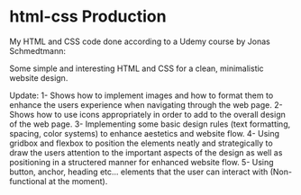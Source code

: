 # html-css Production

My HTML and CSS code done according to a Udemy course by Jonas Schmedtmann:

Some simple and interesting HTML and CSS for a clean, minimalistic website design.

Update:
1- Shows how to implement images and how to format them to enhance the users experience when navigating through the web page.
2- Shows how to use icons appropriately in order to add to the overall design of the web page.
3- Implementing some basic design rules (text formatting, spacing, color systems) to enhance aestetics and website flow.
4- Using gridbox and flexbox to position the elements neatly and strategically to draw the users attention to the important aspects of the design
as well as positioning in a structered manner for enhanced website flow.
5- Using button, anchor, heading etc... elements that the user can interact with (Non-functional at the moment).
